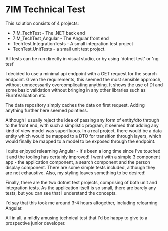 # 7IM Technical Test

This solution consists of 4 projects:
- 7IM_TechTest - The .NET back end
- 7IM_TechTest_Angular - The Angular front end
- TechTest.IntegrationTests - A small integration test project
- TechTest.UnitTests - a small unit test project.

All tests can be run directly in visual studio, or by using 'dotnet test' or 'ng test' 

I decided to use a minimal api endpoint with a GET request for the search endpoint.
Given the requirements, this seemed the most sensible approach, without unnecessarily overcomplicating anything.
It shows the use of DI and some basic validation without bringing in any other libraries such as FlurntValidation etc.

The data repository simply caches the data on first request. Adding anything further here seemed pointless.

Although I usually reject the idea of passing any form of entity/dto through to the front end, with such a simplistic program, it seemed that adding any kind of view model was superfluous.
In a real project, there would be a data entity which would be mapped to a DTO for transition through layers, which would finally be mapped to a model to be exposed through the endpoint.

I quite enjoyed relearning Angular - It's been a long time since I've touched it and the tooling has certainly improved!
I went with a simple 3 component app - the application component, a search component and the person display component.
There are some simple tests included, although they are not exhaustive. Also, my styling leaves something to be desired!

Finally, there are the two dotnet test projects, comprising of both unit and integration tests.
As the application itself is so small, there are barely any tests, but you can see that I understand the concepts.

I'd say that this took me around 3-4 hours altogether, including relearning Angular.

All in all, a mildly amusing technical test that I'd be happy to give to a prospective junior developer.
